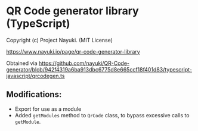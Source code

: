 # QR Code generator library (TypeScript)

Copyright (c) Project Nayuki. (MIT License)

https://www.nayuki.io/page/qr-code-generator-library

Obtained via https://github.com/nayuki/QR-Code-generator/blob/942f4319a6ba913dbc6775d8e665ccf18f401d83/typescript-javascript/qrcodegen.ts

## Modifications:

- Export for use as a module
- Added `getModules` method to `QrCode` class, to bypass excessive calls to `getModule`.
